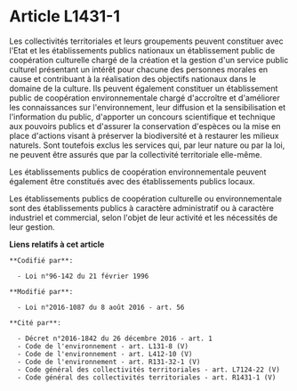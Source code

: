 # Article L1431-1

Les collectivités territoriales et leurs groupements peuvent constituer avec l'Etat et les établissements publics nationaux
un établissement public de coopération culturelle chargé de la création et la gestion d'un service public culturel présentant
un intérêt pour chacune des personnes morales en cause et contribuant à la réalisation des objectifs nationaux dans le
domaine de la culture. Ils peuvent également constituer un établissement public de coopération environnementale chargé
d'accroître et d'améliorer les connaissances sur l'environnement, leur diffusion et la sensibilisation et l'information du
public, d'apporter un concours scientifique et technique aux pouvoirs publics et d'assurer la conservation d'espèces ou la
mise en place d'actions visant à préserver la biodiversité et à restaurer les milieux naturels. Sont toutefois exclus les
services qui, par leur nature ou par la loi, ne peuvent être assurés que par la collectivité territoriale elle-même.

Les établissements publics de coopération environnementale peuvent également être constitués avec des établissements publics
locaux.  

Les établissements publics de coopération culturelle ou environnementale  sont des établissements publics à caractère
administratif ou à caractère industriel et commercial, selon l'objet de leur activité et les nécessités de leur gestion.

**Liens relatifs à cet article**

	**Codifié par**:

	  - Loi n°96-142 du 21 février 1996

	**Modifié par**:

	  - Loi n°2016-1087 du 8 août 2016 - art. 56

	**Cité par**:

	  - Décret n°2016-1842 du 26 décembre 2016 - art. 1
	  - Code de l'environnement - art. L131-8 (V)
	  - Code de l'environnement - art. L412-10 (V)
	  - Code de l'environnement - art. R131-32-1 (V)
	  - Code général des collectivités territoriales - art. L7124-22 (V)
	  - Code général des collectivités territoriales - art. R1431-1 (V)
